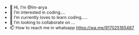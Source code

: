 - 👋 Hi, I’m @Im-arya
- 👀 I’m interested in coding....
- 🌱 I’m currently loves to learn coding.....
- 💞️ I’m looking to collaborate on ...
- 📫 How to reach me in whatsapp https://wa.me/917025165487

<!---
Im-arya/Im-arya is a ✨ special ✨ repository because its `README.md` (this file) appears on your GitHub profile.
You can click the Preview link to take a look at your changes.
--->
